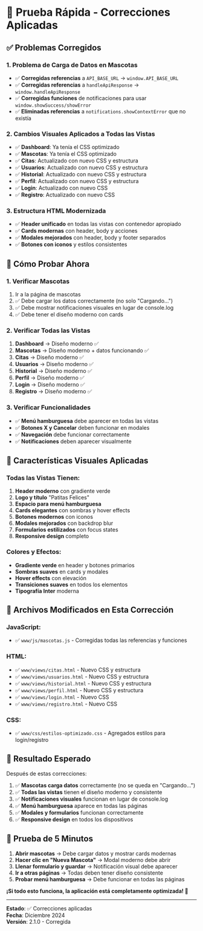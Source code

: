 # 🧪 Prueba Rápida - Correcciones Aplicadas

## ✅ **Problemas Corregidos**

### **1. Problema de Carga de Datos en Mascotas**
- ✅ **Corregidas referencias** a `API_BASE_URL` → `window.API_BASE_URL`
- ✅ **Corregidas referencias** a `handleApiResponse` → `window.handleApiResponse`
- ✅ **Corregidas funciones** de notificaciones para usar `window.showSuccess/showError`
- ✅ **Eliminadas referencias** a `notifications.showContextError` que no existía

### **2. Cambios Visuales Aplicados a Todas las Vistas**
- ✅ **Dashboard**: Ya tenía el CSS optimizado
- ✅ **Mascotas**: Ya tenía el CSS optimizado
- ✅ **Citas**: Actualizado con nuevo CSS y estructura
- ✅ **Usuarios**: Actualizado con nuevo CSS y estructura
- ✅ **Historial**: Actualizado con nuevo CSS y estructura
- ✅ **Perfil**: Actualizado con nuevo CSS y estructura
- ✅ **Login**: Actualizado con nuevo CSS
- ✅ **Registro**: Actualizado con nuevo CSS

### **3. Estructura HTML Modernizada**
- ✅ **Header unificado** en todas las vistas con contenedor apropiado
- ✅ **Cards modernas** con header, body y acciones
- ✅ **Modales mejorados** con header, body y footer separados
- ✅ **Botones con iconos** y estilos consistentes

## 🎯 **Cómo Probar Ahora**

### **1. Verificar Mascotas**
1. Ir a la página de mascotas
2. ✅ Debe cargar los datos correctamente (no solo "Cargando...")
3. ✅ Debe mostrar notificaciones visuales en lugar de console.log
4. ✅ Debe tener el diseño moderno con cards

### **2. Verificar Todas las Vistas**
1. **Dashboard** → Diseño moderno ✅
2. **Mascotas** → Diseño moderno + datos funcionando ✅
3. **Citas** → Diseño moderno ✅
4. **Usuarios** → Diseño moderno ✅
5. **Historial** → Diseño moderno ✅
6. **Perfil** → Diseño moderno ✅
7. **Login** → Diseño moderno ✅
8. **Registro** → Diseño moderno ✅

### **3. Verificar Funcionalidades**
- ✅ **Menú hamburguesa** debe aparecer en todas las vistas
- ✅ **Botones X y Cancelar** deben funcionar en modales
- ✅ **Navegación** debe funcionar correctamente
- ✅ **Notificaciones** deben aparecer visualmente

## 🎨 **Características Visuales Aplicadas**

### **Todas las Vistas Tienen:**
1. **Header moderno** con gradiente verde
2. **Logo y título** "Patitas Felices" 
3. **Espacio para menú hamburguesa**
4. **Cards elegantes** con sombras y hover effects
5. **Botones modernos** con iconos
6. **Modales mejorados** con backdrop blur
7. **Formularios estilizados** con focus states
8. **Responsive design** completo

### **Colores y Efectos:**
- **Gradiente verde** en header y botones primarios
- **Sombras suaves** en cards y modales
- **Hover effects** con elevación
- **Transiciones suaves** en todos los elementos
- **Tipografía Inter** moderna

## 🔧 **Archivos Modificados en Esta Corrección**

### **JavaScript:**
- ✅ `www/js/mascotas.js` - Corregidas todas las referencias y funciones

### **HTML:**
- ✅ `www/views/citas.html` - Nuevo CSS y estructura
- ✅ `www/views/usuarios.html` - Nuevo CSS y estructura  
- ✅ `www/views/historial.html` - Nuevo CSS y estructura
- ✅ `www/views/perfil.html` - Nuevo CSS y estructura
- ✅ `www/views/login.html` - Nuevo CSS
- ✅ `www/views/registro.html` - Nuevo CSS

### **CSS:**
- ✅ `www/css/estilos-optimizado.css` - Agregados estilos para login/registro

## 🚀 **Resultado Esperado**

Después de estas correcciones:

1. ✅ **Mascotas carga datos** correctamente (no se queda en "Cargando...")
2. ✅ **Todas las vistas** tienen el diseño moderno y consistente
3. ✅ **Notificaciones visuales** funcionan en lugar de console.log
4. ✅ **Menú hamburguesa** aparece en todas las páginas
5. ✅ **Modales y formularios** funcionan correctamente
6. ✅ **Responsive design** en todos los dispositivos

## 🎯 **Prueba de 5 Minutos**

1. **Abrir mascotas** → Debe cargar datos y mostrar cards modernas
2. **Hacer clic en "Nueva Mascota"** → Modal moderno debe abrir
3. **Llenar formulario y guardar** → Notificación visual debe aparecer
4. **Ir a otras páginas** → Todas deben tener diseño consistente
5. **Probar menú hamburguesa** → Debe funcionar en todas las páginas

**¡Si todo esto funciona, la aplicación está completamente optimizada! 🎉**

---

**Estado**: ✅ Correcciones aplicadas  
**Fecha**: Diciembre 2024  
**Versión**: 2.1.0 - Corregida